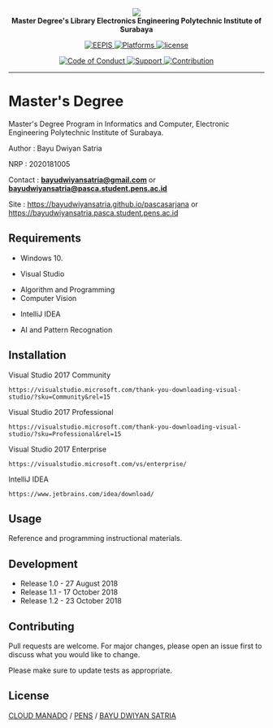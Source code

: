 <p align="center">
    <a href="https://bayudwiyansatria.github.io/pascasarjana">
        <img src="http://bayudwiyansatria.pasca.student.pens.ac.id/pens.png" />
    </a>
    <br>
    <strong>Master Degree's Library Electronics Engineering Polytechnic Institute of Surabaya</strong>
</p>
<p align="center">
	<a href="#">
		<img src="https://img.shields.io/badge/%20Build-EEPIS-blue.svg?style=flat-square" alt="EEPIS" />
	</a>
	<a href="#">
		<img src="https://img.shields.io/badge/%20Platforms-Windows-brightgreen.svg?style=flat-square" alt="Platforms" />
	</a>
    <a href="https://github.com/bayudwiyansatria/pascasarjana/blob/master/LICENSE">
		<img src="https://img.shields.io/badge/%20Licence-EEPIS-green.svg?style=flat-square" alt="license" />
	</a>
</p>
<p align="center">
	<a href="https://github.com/bayudwiyansatria/pascasarjana/blob/master/docs/CODE_OF_CONDUCT.md">
		<img src="https://img.shields.io/badge/Community-Code%20of%20Conduct-orange.svg?style=flat-squre" alt="Code of Conduct" />
	</a>
    <a href="https://github.com/bayudwiyansatria/pascasarjana/blob/master/docs/SUPPORT.md">
		<img src="https://img.shields.io/badge/Community-Support-red.svg?style=flat-square" alt="Support" />
	</a>
    <a href="https://github.com/bayudwiyansatria/pascasarjana/blob/master/docs/CONTRIBUTING.md">
		<img src="https://img.shields.io/badge/%20Community-Contribution-yellow.svg?style=flat-square" alt="Contribution" />
	</a>
</p>
<hr>

# Master's Degree

Master's Degree Program in Informatics and Computer,
Electronic Engineering Polytechnic Institute of Surabaya.

Author	: Bayu Dwiyan Satria

NRP		: 2020181005

Contact : **bayudwiyansatria@gmail.com** or **bayudwiyansatria@pasca.student.pens.ac.id**

Site	: https://bayudwiyansatria.github.io/pascasarjana or https://bayudwiyansatria.pasca.student.pens.ac.id

## Requirements

* Windows 10.

* Visual Studio
- Algorithm and Programming
- Computer Vision

* IntelliJ IDEA
- AI and Pattern Recognation

## Installation
Visual Studio 2017 Community

```
https://visualstudio.microsoft.com/thank-you-downloading-visual-studio/?sku=Community&rel=15
```

Visual Studio 2017 Professional
```
https://visualstudio.microsoft.com/thank-you-downloading-visual-studio/?sku=Professional&rel=15
```

Visual Studio 2017 Enterprise
```
https://visualstudio.microsoft.com/vs/enterprise/
```

IntelliJ IDEA
```
https://www.jetbrains.com/idea/download/
```

## Usage

Reference and programming instructional materials.

## Development
* Release 1.0 - 27 August 2018
* Release 1.1 - 17 October 2018
* Release 1.2 - 23 October 2018

## Contributing
Pull requests are welcome. For major changes, please open an issue first to discuss what you would like to change.

Please make sure to update tests as appropriate.

## License
[CLOUD MANADO](https://cloudmanado.store) / [PENS](http://bayudwiyansatria.pasca.student.pens.ac.id/) / [BAYU DWIYAN SATRIA](https://bayudwiyansatria.site)